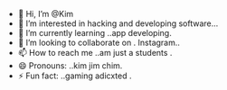 - 👋 Hi, I’m @Kim
- 👀 I’m interested in hacking and developing software...
- 🌱 I’m currently learning ..app developing.
- 💞️ I’m looking to collaborate on . Instagram..
- 📫 How to reach me ..am just a students .
- 😄 Pronouns: ..kim jim chim.
- ⚡ Fun fact: ..gaming adicxted .

<!---
Kimjpg/Kimjpg is a ✨ special ✨ repository because its `README.md` (this file) appears on your GitHub profile.
You can click the Preview link to take a look at your changes.
--->
